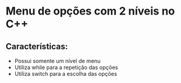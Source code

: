 # Menu de opções com 2 níveis no C++

## Características:<br>
- Possui somente um nível de menu<br>
- Utiliza while para a repetição das opções<br>
- Utiliza switch para a escolha das opções<br>